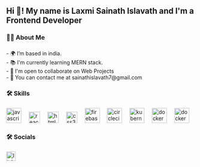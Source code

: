 <h2 align="left">Hi 👋! My name is Laxmi Sainath Islavath and I'm a Frontend Developer</h2>

###

<h3 align="left">👩‍💻  About Me</h3>

###

<p align="left">- 🌍 I’m based in india.<br>- 📚 I'm currently learning MERN stack.<br>- 🤝 I'm open to collaborate on Web Projects <br> - 📧 You can contact me at sainathislavath7@gmail.com</p>

###

<h3 align="left">🛠 Skills</h3>

###

<div align="left" onclick="disabled">
  <img src="https://cdn.jsdelivr.net/gh/devicons/devicon/icons/javascript/javascript-original.svg" height="40" alt="javascript logo"  />
  <img width="12" />
  <img src="https://cdn.jsdelivr.net/gh/devicons/devicon/icons/react/react-original.svg" height="30" alt="react logo"  />
  <img width="12" />
  <img src="https://cdn.jsdelivr.net/gh/devicons/devicon/icons/html5/html5-original.svg" height="30" alt="html5 logo"  />
  <img width="12" />
  <img src="https://cdn.jsdelivr.net/gh/devicons/devicon/icons/css3/css3-original.svg" height="30" alt="css3 logo"  />
  <img width="12" />
  <img src="https://cdn.jsdelivr.net/gh/devicons/devicon/icons/firebase/firebase-plain-wordmark.svg" height="40" alt="firebase logo"  />
  <img width="12" />
  <img src="https://cdn.jsdelivr.net/gh/devicons/devicon/icons/angular/angular-original.svg" height="40" alt="circleci logo"  />
  <img width="12" />
  <img src="https://cdn.jsdelivr.net/gh/devicons/devicon/icons/java/java-original.svg" height="40" alt="kubernetes logo"  />
  <img width="12" />
  <img src="https://cdn.jsdelivr.net/gh/devicons/devicon/icons/bootstrap/bootstrap-original.svg" height="40" alt="docker logo"  />
  <img width="12" />
  <img src="https://cdn.jsdelivr.net/gh/devicons/devicon/icons/c/c-original.svg" height="40" alt="docker logo"  />
</div>

###

<h3 align="left">🛠 Socials</h3>

###

<div align="left">
  <a href= "https://www.linkedin.com/in/laxmi-sainath-islavath-9213891b6/" ><img src="https://img.shields.io/static/v1?message=LinkedIn&logo=linkedin&label=&color=0077B5&logoColor=white&labelColor=&style=for-the-badge" height="25" alt="linkedin logo"  /></a>
</div>

###
